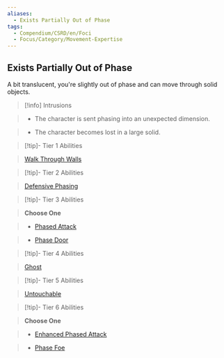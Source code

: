 ```yaml
---
aliases:
  - Exists Partially Out of Phase
tags:
  - Compendium/CSRD/en/Foci
  - Focus/Category/Movement-Expertise
---
```

  
    
## Exists Partially Out of Phase    
A bit translucent, you're slightly out of phase and can move through solid objects.    
  
>[!info] Intrusions    
>- The character is sent phasing into an unexpected dimension.    
>- The character becomes lost in a large solid.    
  
  
>[!tip]- Tier 1 Abilities    
> [Walk Through Walls](Walk-Through-Walls.md)    
  
  
>[!tip]- Tier 2 Abilities    
> [Defensive Phasing](Defensive-Phasing.md)    
  
  
>[!tip]- Tier 3 Abilities    
> **Choose One**    
>- [Phased Attack](Phased-Attack.md)    
>- [Phase Door](Phase-Door.md)    
  
  
>[!tip]- Tier 4 Abilities    
> [Ghost](Ghost.md)    
  
  
>[!tip]- Tier 5 Abilities    
> [Untouchable](Untouchable.md)    
  
  
>[!tip]- Tier 6 Abilities    
> **Choose One**    
>- [Enhanced Phased Attack](Enhanced-Phased-Attack.md)    
>- [Phase Foe](Phase-Foe.md)